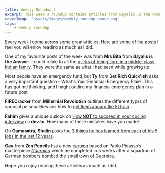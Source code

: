 ```yaml
---
title: Weekly Roundup 9
excerpt: This week's roundup contains articles from Bayalis is the Answer, Get Rich Quick'ish, Millennial Revolution, dev.to, Gamasutra and Zen Pencils.
coverImage: 'assets/images/weekly-roundup-cover.png'
tags:
    - weekly roundup
---
```


Every week I come across some great articles. Here are some of the posts I feel you will enjoy reading as much as I did.

One of my favourite posts of the week was from **Mrs Bita** from **Bayalis is the Answer**. I could relate to all the [quirks of being born in a middle-class Indian family](http://www.bayalisistheanswer.com/indian-quirks/). They were the same as what I had seen while growing up.

Most people have an emergency fund, but **Ty** from **Get Rich Quick'ish** asks a very important question - What's Your Financial Emergency Plan?. This has got me thinking, and I might outline my financial emergency plan in a future post.

**FIRECracker** from **Millennial Revolution** outlines the different types of spousal personalities and how to [get them aboard the FI train](http://www.millennial-revolution.com/build/get-spouse-aboard-fi-train/).

**Fahim** gives a unique outlook on [How **NOT** to succeed in your coding interview](https://dev.to/fahimulhaq/how-not-to-succeed-in-your-45-minute-coding-interview) on **dev.to**. How many of these mistakes have you made?

On **Gamasutra**, **Shalin** posts the [3 things he has learned from each of his 5 jobs in the last 12 years](http://www.gamasutra.com/blogs/ShalinShodhan/20170316/293823/3_things_I_learned_from_5_jobs_in_12_years.php).

**Gav** from **Zen Pencils** has a new [cartoon](http://zenpencils.com/comic/picasso/) based on Pablo Picasso's masterpiece _[Guernica](http://www.pablopicasso.org/guernica.jsp)_ which he completed in 5 weeks after a squadron of German bombers bombed the small town of Guernica.

Hope you enjoy reading these articles as much as I did.
